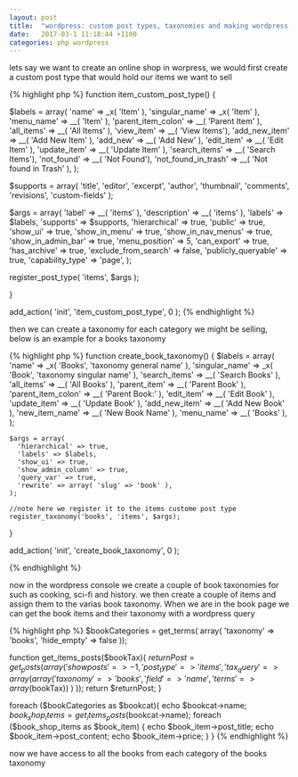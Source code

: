 ```yaml
---
layout: post
title:  "wordpress: custom post types, taxonomies and making wordpress do stuff it wasnt really designed for"
date:   2017-03-1 11:18:44 +1100
categories: php wordpress
---
```

lets say we want to create an online shop in worpress, we would first create a custom post type that would hold our items we want to sell

{% highlight php %}
function item_custom_post_type() {

  $labels = array(
    'name'                => _x( 'Item' ),
    'singular_name'       => _x( 'Item' ),
    'menu_name'           => __( 'Item' ),
    'parent_item_colon'   => __( 'Parent Item' ),
    'all_items'           => __( 'All Items' ),
    'view_item'           => __( 'View Items'),
    'add_new_item'        => __( 'Add New Item' ),
    'add_new'             => __( 'Add New' ),
    'edit_item'           => __( 'Edit Item' ),
    'update_item'         => __( 'Update Item' ),
    'search_items'        => __( 'Search Items'),
    'not_found'           => __( 'Not Found'),
    'not_found_in_trash'  => __( 'Not found in Trash' ),
  );
  
  $supports = array( 
    'title', 
    'editor', 
    'excerpt', 
    'author', 
    'thumbnail', 
    'comments', 
    'revisions', 
    'custom-fields' );

  $args = array(
    'label'               => __( 'items' ),
    'description'         => __( 'items' ),
    'labels'              => $labels,
    'supports'            => $supports,
    'hierarchical'        => true,
    'public'              => true,
    'show_ui'             => true,
    'show_in_menu'        => true,
    'show_in_nav_menus'   => true,
    'show_in_admin_bar'   => true,
    'menu_position'       => 5,
    'can_export'          => true,
    'has_archive'         => true,
    'exclude_from_search' => false,
    'publicly_queryable'  => true,
    'capability_type'     => 'page',
  );
  
  register_post_type( 'items', $args );

}

add_action( 'init', 'item_custom_post_type', 0 );
{% endhighlight %}

then we can create a taxonomy for each category we might be selling, below is an example for a books taxonomy

{% highlight php %}
function create_book_taxonomy() {
  $labels = array(
      'name' => _x( 'Books', 'taxonomy general name' ),
      'singular_name' => _x( 'Book', 'taxonomy singular name' ),
      'search_items' =>  __( 'Search Books' ),
      'all_items' => __( 'All Books' ),
      'parent_item' => __( 'Parent Book' ),
      'parent_item_colon' => __( 'Parent Book:' ),
      'edit_item' => __( 'Edit Book' ), 
      'update_item' => __( 'Update Book' ),
      'add_new_item' => __( 'Add New Book' ),
      'new_item_name' => __( 'New Book Name' ),
      'menu_name' => __( 'Books' ),
    );


    $args = array(
      'hierarchical' => true,
      'labels' => $labels,
      'show_ui' => true,
      'show_admin_column' => true,
      'query_var' => true,
      'rewrite' => array( 'slug' => 'book' ),
    );
    
    //note here we register it to the items custome post type
    register_taxonomy('books', 'items', $args);
}

add_action( 'init', 'create_book_taxonomy', 0 );

{% endhighlight %}

now in the wordpress console we create a couple of book taxonomies for such as cooking, sci-fi and history. we then create a couple of items and assign them to the varias book taxonomy. When we are in the book page we can get the book items and their taxonomy with a wordpress query

{% highlight php %}
$bookCategories = get_terms( array(
    'taxonomy' => 'books',
    'hide_empty' => false
  ));

function get_items_posts($bookTax){
  $returnPost = get_posts(array(
    'showposts' => -1,
    'post_type' => 'items',
    'tax_query' => array(
      array(
      'taxonomy' => 'books',
      'field' => 'name',
      'terms' => array($bookTax))
    )
  ));
  return $returnPost;
}

foreach ($bookCategories as $bookcat){
  echo $bookcat->name;
  $book_shop_items = get_items_posts($bookcat->name);
  foreach ($book_shop_items as $book_item) {
    echo $book_item->post_title; 
    echo $book_item->post_content; 
    echo $book_item->price;
  }
}
{% endhighlight %}

now we have access to all the books from each category of the books taxonomy